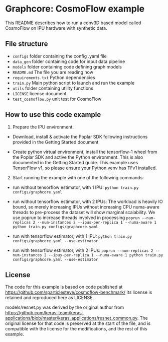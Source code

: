 Graphcore: CosmoFlow example
===
This README describes how to run a conv3D based model called CosmoFlow on IPU hardware with synthetic data.  

## File structure

* `configs` 	     folder containing the config .yaml file
* `data_gen`		     folder containing code for input data pipeline
* `models`   	     folder containing code defining graph models
* `README.md`	     The file you are reading now
* `requirements.txt`   Python dependencies
* `train.py`	     Main python script to launch and run the example
* `utils`	             folder containing utility functions
* `LICENSE`	     license document
* `test_cosmoflow.py`  unit test for CosmoFlow

## How to use this code example

1. Prepare the IPU environment.

 - Download, install & activate the Poplar SDK following instructions provided in the Getting Started document
	
 - Create python virtual environment, install the tensorflow-1 wheel from the Poplar SDK and active the Python
   environment. This is also documented in the Getting Started guide. This example uses TensorFlow v1, so
   please ensure your Python venv has TFv1 installed. 


2. Start running the example with one of the following commands:

 - run without tensorflow estimator, with 1 IPU:
   `python train.py configs/graphcore.yaml`

 - run without tensorflow estimator, with 2 IPUs:
   The workload is heavily IO bound, so merely increasing IPUs without increasing CPU numa-aware threads to pre-process
   the dataset will show marginal scalability. We use poprun to increase threads involved in processing
   `poprun --num-replicas 2 --num-instances 2 --ipus-per-replica 1 --numa-aware 1 python train.py configs/graphcore.yaml`

 - run with tensorflow estimator, with 1 IPU:
   `python train.py configs/graphcore.yaml --use-estimator`

 - run with tensorflow estimator, with 2 IPUs:
   `poprun --num-replicas 2 --num-instances 2 --ipus-per-replica 1 --numa-aware 1 python train.py configs/graphcore.yaml --use-estimator`

## License

The code for this example is based on code published at https://github.com/sparticlesteve/cosmoflow-benchmark/
Its license is retained and reproduced here as LICENSE. 

models/resnet.py was derived by the original author from https://github.com/keras-team/keras-applications/blob/master/keras_applications/resnet_common.py.
The original license for that code is preserved at the start of the file, and is compatible with the license for the modifications, and the rest of this example. 
